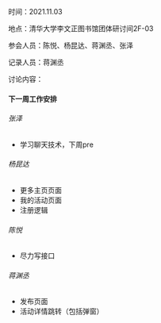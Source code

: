 时间：2021.11.03

地点：清华大学李文正图书馆团体研讨间2F-03

参会人员：陈悦、杨昆达、蒋渊丞、张泽

记录人员：蒋渊丞

讨论内容：

#### 下一周工作安排

###### 张泽

- 学习聊天技术，下周pre

###### 杨昆达

- 更多主页页面
- 我的活动页面
- 注册逻辑

###### 陈悦

- 尽力写接口

###### 蒋渊丞

- 发布页面
- 活动详情跳转（包括弹窗）
